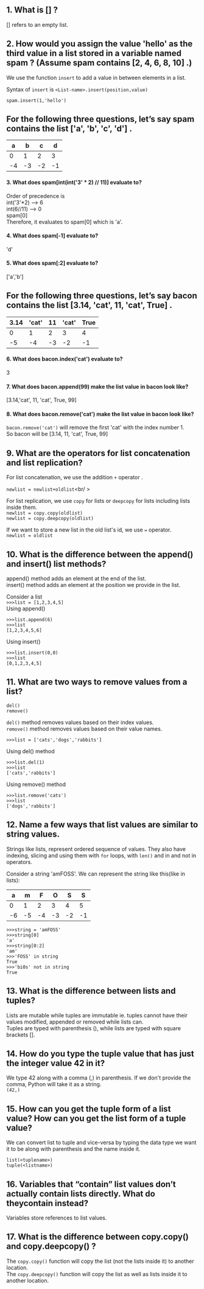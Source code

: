 ## 1. What is [] ?

[] refers to an empty list.

## 2. How would you assign the value 'hello' as the third value in a list stored in a variable named spam ? (Assume spam contains [2, 4, 6, 8, 10] .)

We use the function `insert` to add a value in between elements in a list.<br />

Syntax of `insert` is `<List-name>.insert(position,value)`<br />

`spam.insert(1,'hello')`

## For the following three questions, let’s say spam contains the list ['a', 'b', 'c', 'd'] .

| a | b | c | d |
|---|---|---|---|
| 0 | 1 | 2 | 3 |
| -4|-3 |-2 |-1 |

#### 3. What does spam[int(int('3' * 2) // 11)] evaluate to?

Order of precedence is<br />
int('3'*2) --> 6<br />
int(6//11) --> 0<br />
spam[0]<br />
Therefore, it evaluates to spam[0] which is 'a'.

#### 4. What does spam[-1] evaluate to?

'd'

#### 5. What does spam[:2] evaluate to?

['a','b']

## For the following three questions, let’s say bacon contains the list [3.14, 'cat', 11, 'cat', True] .

| 3.14 | 'cat' | 11 | 'cat' | True |
|------|-------|----|-------|------|
|   0  |   1   | 2  |   3   |   4  |
|  -5  |  -4   | -3 |  -2   |  -1  | 

#### 6. What does bacon.index('cat') evaluate to?

3

#### 7. What does bacon.append(99) make the list value in bacon look like?

[3.14,'cat', 11, 'cat', True, 99]

#### 8. What does bacon.remove('cat') make the list value in bacon look like?

`bacon.remove('cat')` will remove the first 'cat' with the index number 1.<br />
So bacon will be [3.14, 11, 'cat', True, 99]

## 9. What are the operators for list concatenation and list replication?

For list concatenation, we use the addition `+` operator .<br />

`newlist = newlist+oldlist`<br/ >

For list replication, we use `copy` for lists or `deepcopy` for lists including lists inside them.<br />
`newlist = copy.copy(oldlist)`<br />
`newlist = copy.deepcopy(oldlist)`<br />

If we want to store a new list in the old list's id, we use `=` operator.<br />
`newlist = oldlist`

## 10. What is the difference between the append() and insert() list methods?

append() method adds an element at the end of the list.<br />
insert() method adds an element at the position we provide in the list.<br />

Consider a list<br />
`>>>list = [1,2,3,4,5]`
<br />
Using append()<br />
```
>>>list.append(6)
>>>list
[1,2,3,4,5,6]
```
Using insert()<br />
```
>>>list.insert(0,0)
>>>list
[0,1,2,3,4,5]
```

## 11. What are two ways to remove values from a list?

`del()`<br />
`remove()`<br />

`del()` method removes values based on their index values.<br />
`remove()` method removes values based on their value names.<br />

```
>>>list = ['cats','dogs','rabbits']
```
Using del() method<br />
```
>>>list.del(1)
>>>list
['cats','rabbits']
```
Using remove() method<br />
```
>>>list.remove('cats')
>>>list
['dogs','rabbits']
```

## 12. Name a few ways that list values are similar to string values.

Strings like lists, represent ordered sequence of values. They also have indexing, slicing and using them with `for` loops, with `len()` and in and not in operators.

Consider a string 'amFOSS'. We can represent the string like this(like in lists):

|a|m|F|O|S|S|
|-|-|-|-|-|-|
|0|1|2|3|4|5|
|-6|-5|-4|-3|-2|-1|

```
>>>string = 'amFOSS'
>>>string[0]
'a'
>>>string[0:2]
'am'
>>>'FOSS' in string
True
>>>'bi0s' not in string
True
```

## 13. What is the difference between lists and tuples?

Lists are mutable while tuples are immutable ie. tuples cannot have their values modified, appended or removed while lists can.<br />
Tuples are typed with parenthesis (), while lists are typed with square brackets [].

## 14. How do you type the tuple value that has just the integer value 42 in it?

We type 42 along with a comma (,) in parenthesis. If we don't provide the comma, Python will take it as a string.<br />
`(42,)`

## 15. How can you get the tuple form of a list value? How can you get the list form of a tuple value?

We can convert list to tuple and vice-versa by typing the data type we want it to be along with parenthesis and the name inside it.<br />

```
list(<tuplename>)
tuple(<listname>)
```
## 16. Variables that “contain” list values don’t actually contain lists directly. What do theycontain instead?

Variables store references to list values.

## 17. What is the difference between copy.copy() and copy.deepcopy() ?

The `copy.copy()` function will copy the list (not the lists inside it) to another location.<br />
The `copy.deepcopy()` function will copy the list as well as lists inside it to another location.
